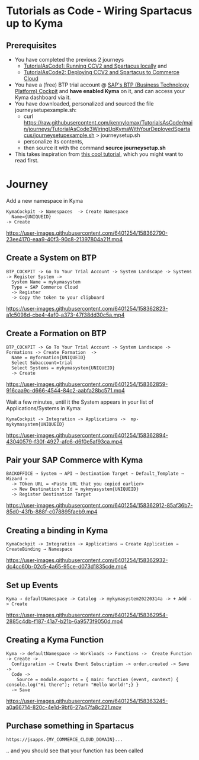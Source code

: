 # Tutorials as Code - Wiring Spartacus up to Kyma

## Prerequisites 

- You have completed the previous 2 journeys 
  - [TutorialAsCode1: Running CCV2 and Spartacus locally](https://github.com/kennylomax/TutorialsAsCode/tree/main/journeys/TutorialAsCode1LocalCCV2AndSpartacus) and  
  - [TutorialAsCode2: Deploying CCV2 and Spartacus to Commerce Cloud](https://github.com/kennylomax/TutorialsAsCode/tree/main/journeys/TutorialAsCode2DeployCCV2AndSpartacusToCommerceCloud)
- You have a (free) BTP trial account @ [SAP's BTP (Business Technology Platform) Cockpit](https://account.hanatrial.ondemand.com) and **have enabled Kyma**  on it, and can access your Kyma dashboard via it.
- You have downloaded, personalized and sourced the file journeysetupexample.sh:
  - curl https://raw.githubusercontent.com/kennylomax/TutorialsAsCode/main/journeys/TutorialAsCode3WiringUpKymaWithYourDeployedSpartacus/journeysetupexample.sh > journeysetup.sh 
  - personalize its contents, 
  - then source it with the command **source journeysetup.sh**
 - This takes inspiration from [this cool tutorial](https://developers.sap.com/tutorials/cp-kyma-mocks.html), which you might want to read first.
# Journey

Add a new namespace in Kyma 
```clickpath:AddKymaNamespace
KymaCockpit -> Namespaces  -> Create Namespace 
  Name={UNIQUEID} 
-> Create
```


https://user-images.githubusercontent.com/6401254/158362790-23ee4170-eaa9-40f3-90c8-21397804a21f.mp4


## Create a System on BTP

```clickpath:CreateBTPSystem
BTP_COCKPIT -> Go To Your Trial Account -> System Landscape -> Systems -> Register System -> 
  System Name = mykymasystem
  Type = SAP Commerce Cloud
  -> Register
  -> Copy the token to your clipboard
```


https://user-images.githubusercontent.com/6401254/158362823-a1c5098d-cbe4-4af0-a373-47f38dd30c5a.mp4



## Create a Formation on BTP

```clickpath:CreateBTPFormation
BTP_COCKPIT -> Go To Your Trial Account -> System Landscape -> Formations -> Create Formation  -> 
  Name = myformation{UNIQUEID}
  Select Subaccount=trial
  Select Systems = mykymasystem{UNIQUEID}
  -> Create
```



https://user-images.githubusercontent.com/6401254/158362859-916caa9c-d666-4544-84c2-aabfa28bc571.mp4


Wait a few minutes, until it the System appears in your list of Applications/Systems in Kyma:

```clickpath:ConfirmSystemAppearsInKyma
KymaCockpit -> Integration -> Applications ->  mp-mykymasystem{UNIQUEID}
```



https://user-images.githubusercontent.com/6401254/158362894-43040579-f30f-4927-afc6-d6f0e5af93ca.mp4


## Pair your SAP Commerce with Kyma

```clickpath:PairBackoffice
BACKOFFICE → System → API → Destination Target → Default_Template → Wizard →
  -> TOken URL = <Paste URL that you copied earlier>
  -> New Destination's Id = mykmyasystem{UNIQUEID}
  -> Register Destination Target
```


https://user-images.githubusercontent.com/6401254/158362912-85af36b7-85d0-43fb-888f-c078895faeb9.mp4


## Creating a binding in Kyma
```clickpath:createKymaBinding
KymaCockpit -> Integration -> Applications → Create Application → CreateBinding → Namespace
```


https://user-images.githubusercontent.com/6401254/158362932-dc4cc60b-02c5-4a65-95ce-d073d1835cde.mp4


## Set up Events
```clickpath:setUpEventsInKyma
Kyma → defaultNamespace -> Catalog -> mykymasystem20220314a -> + Add -> Create
```


https://user-images.githubusercontent.com/6401254/158362954-2885c4db-f187-41a7-b21b-6a9573f9050d.mp4



## Creating a Kyma Function
```clickpath:createKymaFunction
Kyma -> defaultNamespace -> Workloads -> Functions ->  Create Function -> Create -> 
  Configuration -> Create Event Subscription -> order.created -> Save -> 
  Code ->
    Source = module.exports = { main: function (event, context) { console.log("Hi there"); return "Hello World!";} }
  -> Save
```


https://user-images.githubusercontent.com/6401254/158363245-a0a66714-820c-4e1d-9bf6-27a47fa8c221.mov



## Purchase something in Spartacus
```clickpath:MakeFirstPurchaseWithVisa4444333322221111
https://jsapps.{MY_COMMERCE_CLOUD_DOMAIN}...
```

.. and you should see that your function has been called
